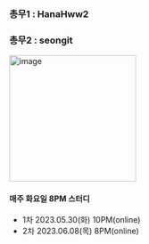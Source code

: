 ### 총무1 : HanaHww2
### 총무2 : seongit

<img width="227" alt="image" src="https://github.com/Growth-Collectors/Clean-Code/assets/64303211/c5743e10-7347-4a27-81a8-85ab79311a64">



#### 매주 화요일 8PM 스터디
- 1차 2023.05.30(화) 10PM(online)
- 2차 2023.06.08(목) 8PM(online) 
